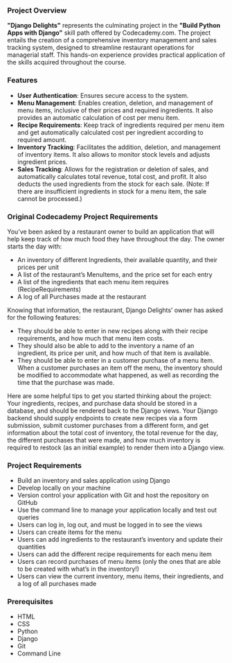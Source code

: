 ### Project Overview

**"Django Delights"** represents the culminating project in the **"Build Python Apps with Django"** skill path offered by Codecademy.com. The project entails the creation of a comprehensive inventory management and sales tracking system, designed to streamline restaurant operations for managerial staff. This hands-on experience provides practical application of the skills acquired throughout the course.

### Features

- **User Authentication**: Ensures secure access to the system.
- **Menu Management**: Enables creation, deletion, and management of menu items, inclusive of their prices and required ingredients. It also provides an automatic calculation of cost per menu item.
- **Recipe Requirements**: Keep track of ingredients required per menu item and get automatically calculated cost per ingredient according to required amount.
- **Inventory Tracking**: Facilitates the addition, deletion, and management of inventory items. It also allows to monitor stock levels and adjusts ingredient prices.
- **Sales Tracking**: Allows for the registration or deletion of sales, and automatically calculates total revenue, total cost, and profit. It also deducts the used ingredients from the stock for each sale. (Note: If there are insufficient ingredients in stock for a menu item, the sale cannot be processed.)

### Original Codecademy Project Requirements

You’ve been asked by a restaurant owner to build an application that will help keep track of how much food they have throughout the day. The owner starts the day with:
- An inventory of different Ingredients, their available quantity, and their prices per unit
- A list of the restaurant’s MenuItems, and the price set for each entry
- A list of the ingredients that each menu item requires (RecipeRequirements)
- A log of all Purchases made at the restaurant

Knowing that information, the restaurant, Django Delights’ owner has asked for the following features:
- They should be able to enter in new recipes along with their recipe requirements, and how much that menu item costs.
- They should also be able to add to the inventory a name of an ingredient, its price per unit, and how much of that item is available.
- They should be able to enter in a customer purchase of a menu item. When a customer purchases an item off the menu, the inventory should be modified to accommodate what happened, as well as recording the time that the purchase was made.

Here are some helpful tips to get you started thinking about the project: Your ingredients, recipes, and purchase data should be stored in a database, and should be rendered back to the Django views. Your Django backend should supply endpoints to create new recipes via a form submission, submit customer purchases from a different form, and get information about the total cost of inventory, the total revenue for the day, the different purchases that were made, and how much inventory is required to restock (as an initial example) to render them into a Django view.

### Project Requirements

- Build an inventory and sales application using Django
- Develop locally on your machine
- Version control your application with Git and host the repository on GitHub
- Use the command line to manage your application locally and test out queries
- Users can log in, log out, and must be logged in to see the views
- Users can create items for the menu
- Users can add ingredients to the restaurant’s inventory and update their quantities
- Users can add the different recipe requirements for each menu item
- Users can record purchases of menu items (only the ones that are able to be created with what’s in the inventory!)
- Users can view the current inventory, menu items, their ingredients, and a log of all purchases made

### Prerequisites

- HTML
- CSS
- Python
- Django
- Git
- Command Line
